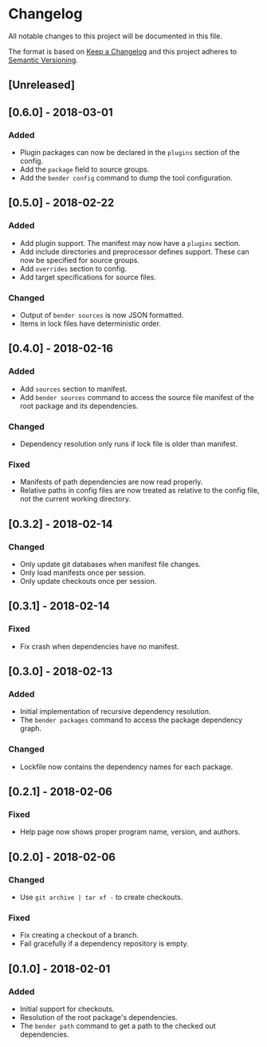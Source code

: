 # Changelog

All notable changes to this project will be documented in this file.

The format is based on [Keep a Changelog](http://keepachangelog.com/en/1.0.0/) and this project adheres to [Semantic Versioning](http://semver.org/spec/v2.0.0.html).

## [Unreleased]

## [0.6.0] - 2018-03-01
### Added
- Plugin packages can now be declared in the `plugins` section of the config.
- Add the `package` field to source groups.
- Add the `bender config` command to dump the tool configuration.

## [0.5.0] - 2018-02-22
### Added
- Add plugin support. The manifest may now have a `plugins` section.
- Add include directories and preprocessor defines support. These can now be specified for source groups.
- Add `overrides` section to config.
- Add target specifications for source files.

### Changed
- Output of `bender sources` is now JSON formatted.
- Items in lock files have deterministic order.

## [0.4.0] - 2018-02-16
### Added
- Add `sources` section to manifest.
- Add `bender sources` command to access the source file manifest of the root package and its dependencies.

### Changed
- Dependency resolution only runs if lock file is older than manifest.

### Fixed
- Manifests of path dependencies are now read properly.
- Relative paths in config files are now treated as relative to the config file, not the current working directory.

## [0.3.2] - 2018-02-14
### Changed
- Only update git databases when manifest file changes.
- Only load manifests once per session.
- Only update checkouts once per session.

## [0.3.1] - 2018-02-14
### Fixed
- Fix crash when dependencies have no manifest.

## [0.3.0] - 2018-02-13
### Added
- Initial implementation of recursive dependency resolution.
- The `bender packages` command to access the package dependency graph.

### Changed
- Lockfile now contains the dependency names for each package.

## [0.2.1] - 2018-02-06
### Fixed
- Help page now shows proper program name, version, and authors.

## [0.2.0] - 2018-02-06
### Changed
- Use `git archive | tar xf -` to create checkouts.

### Fixed
- Fix creating a checkout of a branch.
- Fail gracefully if a dependency repository is empty.

## [0.1.0] - 2018-02-01
### Added
- Initial support for checkouts.
- Resolution of the root package's dependencies.
- The `bender path` command to get a path to the checked out dependencies.
